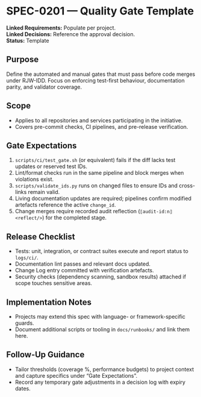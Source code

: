 # SPEC-0201 — Quality Gate Template

**Linked Requirements:** Populate per project.  
**Linked Decisions:** Reference the approval decision.  
**Status:** Template

## Purpose
Define the automated and manual gates that must pass before code merges under RJW-IDD. Focus on enforcing test-first behaviour, documentation parity, and validator coverage.

## Scope
- Applies to all repositories and services participating in the initiative.
- Covers pre-commit checks, CI pipelines, and pre-release verification.

## Gate Expectations
1. `scripts/ci/test_gate.sh` (or equivalent) fails if the diff lacks test updates or reserved test IDs.
2. Lint/format checks run in the same pipeline and block merges when violations exist.
3. `scripts/validate_ids.py` runs on changed files to ensure IDs and cross-links remain valid.
4. Living documentation updates are required; pipelines confirm modified artefacts reference the active `change_id`.
5. Change merges require recorded audit reflection (`⟦audit-id:n⟧ <reflect/>`) for the completed stage.

## Release Checklist
- Tests: unit, integration, or contract suites execute and report status to `logs/ci/`.
- Documentation lint passes and relevant docs updated.
- Change Log entry committed with verification artefacts.
- Security checks (dependency scanning, sandbox results) attached if scope touches sensitive areas.

## Implementation Notes
- Projects may extend this spec with language- or framework-specific guards.
- Document additional scripts or tooling in `docs/runbooks/` and link them here.

## Follow-Up Guidance
- Tailor thresholds (coverage %, performance budgets) to project context and capture specifics under “Gate Expectations”.
- Record any temporary gate adjustments in a decision log with expiry dates.
